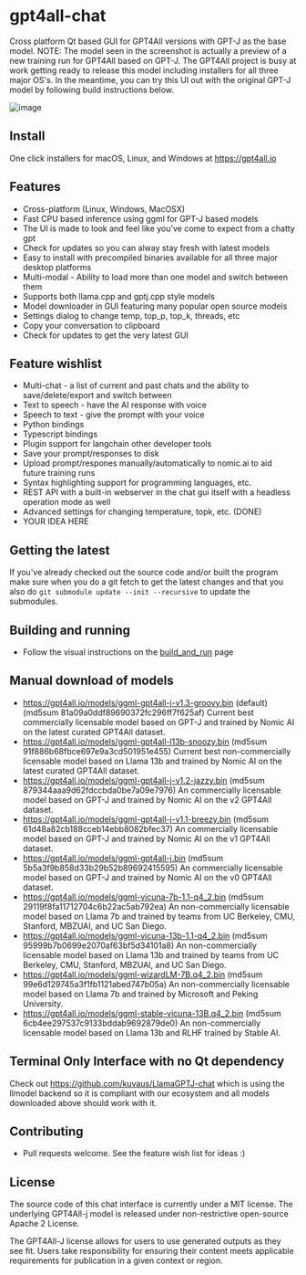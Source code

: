 # gpt4all-chat

Cross platform Qt based GUI for GPT4All versions with GPT-J as the base
model. NOTE: The model seen in the screenshot is actually a preview of a
new training run for GPT4All based on GPT-J. The GPT4All project is busy
at work getting ready to release this model including installers for all
three major OS's. In the meantime, you can try this UI out with the original
GPT-J model by following build instructions below.

![image](https://user-images.githubusercontent.com/50458173/231464085-da9edff6-a593-410e-8f38-7513f75c8aab.png)

## Install

One click installers for macOS, Linux, and Windows at https://gpt4all.io

## Features

* Cross-platform (Linux, Windows, MacOSX)
* Fast CPU based inference using ggml for GPT-J based models
* The UI is made to look and feel like you've come to expect from a chatty gpt
* Check for updates so you can alway stay fresh with latest models
* Easy to install with precompiled binaries available for all three major desktop platforms
* Multi-modal - Ability to load more than one model and switch between them
* Supports both llama.cpp and gptj.cpp style models
* Model downloader in GUI featuring many popular open source models
* Settings dialog to change temp, top_p, top_k, threads, etc
* Copy your conversation to clipboard
* Check for updates to get the very latest GUI

## Feature wishlist

* Multi-chat - a list of current and past chats and the ability to save/delete/export and switch between
* Text to speech - have the AI response with voice
* Speech to text - give the prompt with your voice
* Python bindings
* Typescript bindings
* Plugin support for langchain other developer tools
* Save your prompt/responses to disk
* Upload prompt/respones manually/automatically to nomic.ai to aid future training runs
* Syntax highlighting support for programming languages, etc.
* REST API with a built-in webserver in the chat gui itself with a headless operation mode as well
* Advanced settings for changing temperature, topk, etc. (DONE)
* YOUR IDEA HERE

## Getting the latest

If you've already checked out the source code and/or built the program make sure when you do a git fetch to get the latest changes and that you also do ```git submodule update --init --recursive``` to update the submodules.

## Building and running

* Follow the visual instructions on the [build_and_run](build_and_run.md) page

## Manual download of models
* https://gpt4all.io/models/ggml-gpt4all-j-v1.3-groovy.bin (default) (md5sum 81a09a0ddf89690372fc296ff7f625af) Current best commercially licensable model based on GPT-J and trained by Nomic AI on the latest curated GPT4All dataset.
* https://gpt4all.io/models/ggml-gpt4all-l13b-snoozy.bin (md5sum 91f886b68fbce697e9a3cd501951e455) Current best non-commercially licensable model based on Llama 13b and trained by Nomic AI on the latest curated GPT4All dataset.
* https://gpt4all.io/models/ggml-gpt4all-j-v1.2-jazzy.bin (md5sum 879344aaa9d62fdccbda0be7a09e7976) An commercially licensable model based on GPT-J and trained by Nomic AI on the v2 GPT4All dataset.
* https://gpt4all.io/models/ggml-gpt4all-j-v1.1-breezy.bin (md5sum 61d48a82cb188cceb14ebb8082bfec37) An commercially licensable model based on GPT-J and trained by Nomic AI on the v1 GPT4All dataset.
* https://gpt4all.io/models/ggml-gpt4all-j.bin (md5sum 5b5a3f9b858d33b29b52b89692415595) An commercially licensable model based on GPT-J and trained by Nomic AI on the v0 GPT4All dataset.
* https://gpt4all.io/models/ggml-vicuna-7b-1.1-q4_2.bin (md5sum 29119f8fa11712704c6b22ac5ab792ea) An non-commercially licensable model based on Llama 7b and trained by teams from UC Berkeley, CMU, Stanford, MBZUAI, and UC San Diego.
* https://gpt4all.io/models/ggml-vicuna-13b-1.1-q4_2.bin (md5sum 95999b7b0699e2070af63bf5d34101a8) An non-commercially licensable model based on Llama 13b and trained by teams from UC Berkeley, CMU, Stanford, MBZUAI, and UC San Diego.
* https://gpt4all.io/models/ggml-wizardLM-7B.q4_2.bin (md5sum 99e6d129745a3f1fb1121abed747b05a) An non-commercially licensable model based on Llama 7b and trained by Microsoft and Peking University.
* https://gpt4all.io/models/ggml-stable-vicuna-13B.q4_2.bin (md5sum 6cb4ee297537c9133bddab9692879de0) An non-commercially licensable model based on Llama 13b and RLHF trained by Stable AI.

## Terminal Only Interface with no Qt dependency

Check out https://github.com/kuvaus/LlamaGPTJ-chat which is using the llmodel backend so it is compliant with our ecosystem and all models downloaded above should work with it.

## Contributing

* Pull requests welcome. See the feature wish list for ideas :)


## License
The source code of this chat interface is currently under a MIT license. The underlying GPT4All-j model is released under non-restrictive open-source Apache 2 License.

The GPT4All-J license allows for users to use generated outputs as they see fit. Users take responsibility for ensuring their content meets applicable requirements for publication in a given context or region.
